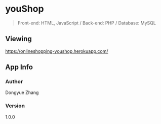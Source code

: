 # youShop

> Front-end: HTML, JavaScript / Back-end: PHP / Database: MySQL

## Viewing

https://onlineshopping-youshop.herokuapp.com/

## App Info

### Author

Dongyue Zhang

### Version

1.0.0
